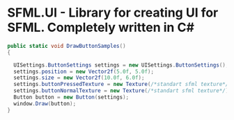 # SFML.UI - Library for creating UI for SFML. Completely written in C#

```csharp
public static void DrawButtonSamples() 
{

  UISettings.ButtonSettings settings = new UISettings.ButtonSettings();
  settings.position = new Vector2f(5.0f, 5.0f);
  settings.size = new Vector2f(10.0f, 6.0f);
  settings.buttonPressedTexture = new Texture(/*standart sfml texture*/);
  settings.buttonNormalTexture = new Texture(/*standart sfml texture*/);
  Button button = new Button(settings);
  window.Draw(button);
}
```
